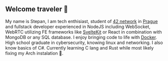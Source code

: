 ## Welcome traveler 📜
My name is Stepan, I am tech enthisiast, student of [42 network](https://www.42network.org/) in [Prague](https://www.42prague.com/) and fullstack developer experienced in NodeJS including WebSocket, WebRTC utilizing FE frameworks like [SvelteKit](https://github.com/sveltejs/kit) or React in combination with MongoDB or any SQL database. I enjoy bringing code to life with [Docker](https://github.com/docker). High school graduate in cybersecurity, knowing linux and networking. I also know basics of C#. Currently learning C lang and Rust while most likely fixing my Arch instalation 👾.
